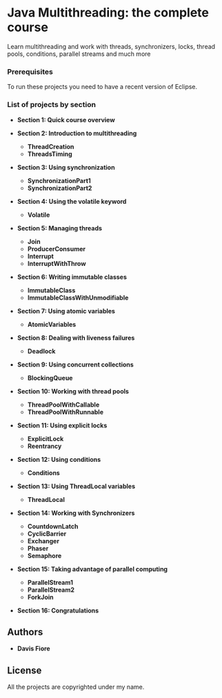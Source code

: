 # Java Multithreading: the complete course

Learn multithreading and work with threads, synchronizers, locks, thread pools, conditions, parallel streams and much more

### Prerequisites

To run these projects you need to have a recent version of Eclipse.

### List of projects by section


* **Section 1: Quick course overview**

* **Section 2: Introduction to multithreading**

     * **ThreadCreation**
     * **ThreadsTiming**

* **Section 3: Using synchronization**

     * **SynchronizationPart1**
     * **SynchronizationPart2**

* **Section 4: Using the volatile keyword**

     * **Volatile**

* **Section 5: Managing threads**

     * **Join**
     * **ProducerConsumer**
     * **Interrupt**
     * **InterruptWithThrow**

* **Section 6: Writing immutable classes**

     * **ImmutableClass**
     * **ImmutableClassWithUnmodifiable**

* **Section 7: Using atomic variables**

     * **AtomicVariables**

* **Section 8: Dealing with liveness failures**

     * **Deadlock**

* **Section 9: Using concurrent collections**

     * **BlockingQueue**

* **Section 10: Working with thread pools**

     * **ThreadPoolWithCallable**
     * **ThreadPoolWithRunnable**

* **Section 11: Using explicit locks**

     * **ExplicitLock**
     * **Reentrancy**

* **Section 12: Using conditions**

     * **Conditions**

* **Section 13: Using ThreadLocal variables**

     * **ThreadLocal**

* **Section 14: Working with Synchronizers**

     * **CountdownLatch**
     * **CyclicBarrier**
     * **Exchanger**
     * **Phaser**
     * **Semaphore**

* **Section 15: Taking advantage of parallel computing**

     * **ParallelStream1**
     * **ParallelStream2**
     * **ForkJoin**

* **Section 16: Congratulations**


## Authors

* **Davis Fiore**

## License

All the projects are copyrighted under my name.
